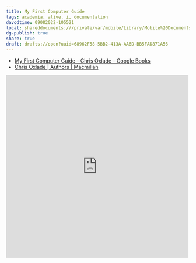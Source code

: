 ```yaml
---
title: My First Computer Guide
tags: academia, alive, i, documentation
davodtime: 09082022-105521
local: shareddocuments:///private/var/mobile/Library/Mobile%20Documents/iCloud~md~obsidian/Documents/OBSHIDDIAN/drafts/68962F58-5BB2-413A-AA6D-BB5FAD871A56.md
dg-publish: true
share: true
draft: drafts://open?uuid=68962F58-5BB2-413A-AA6D-BB5FAD871A56
---
```


- [My First Computer Guide - Chris Oxlade - Google Books](https://www.google.com/books/edition/My_First_Computer_Guide/8B3ToSQxfUEC?hl=en&gbpv=1&pg=PA4&printsec=frontcover)
- [Chris Oxlade | Authors | Macmillan](https://us.macmillan.com/author/chrisoxlade)

<iframe frameborder="0" scrolling="no" style="border:0px" src="https://books.google.com/books?id=8B3ToSQxfUEC&newbks=0&lpg=PP1&pg=PP1&output=embed" width=500 height=500></iframe>

